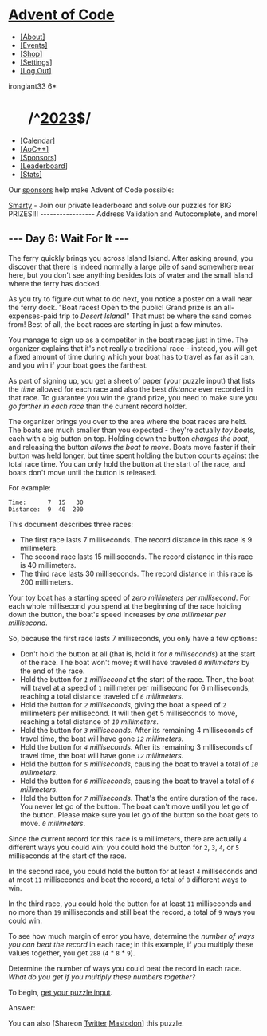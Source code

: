 [Advent of Code](/)
===================

-   [\[About\]](/2023/about)
-   [\[Events\]](/2023/events)
-   [\[Shop\]](https://teespring.com/stores/advent-of-code)
-   [\[Settings\]](/2023/settings)
-   [\[Log Out\]](/2023/auth/logout)

irongiant33 <span class="star-count">6\*</span>

      <span class="title-event-wrap">/^</span>[2023](/2023)<span class="title-event-wrap">$/</span>
===================================================================================================

-   [\[Calendar\]](/2023)
-   [\[AoC++\]](/2023/support)
-   [\[Sponsors\]](/2023/sponsors)
-   [\[Leaderboard\]](/2023/leaderboard)
-   [\[Stats\]](/2023/stats)

Our [sponsors](/2023/sponsors) help make Advent of Code possible:

[Smarty](https://www.smarty.com/advent-of-code) - Join our private
leaderboard and solve our puzzles for BIG PRIZES!!! -----------------
Address Validation and Autocomplete, and more!

--- Day 6: Wait For It ---
--------------------------

The ferry quickly brings you across Island Island. After asking around,
you discover that there is indeed normally a large pile of sand
somewhere near here, but you don't see anything besides lots of water
and the small island where the ferry has docked.

As you try to figure out what to do next, you notice a poster on a wall
near the ferry dock. "Boat races! Open to the public! Grand prize is an
all-expenses-paid trip to *Desert Island*!" That must be where the sand
comes from! Best of all, the boat races are starting in just a few
minutes.

You manage to sign up as a competitor in the boat races just in time.
The organizer explains that it's not really a traditional race -
instead, you will get a fixed amount of time during which your boat has
to travel as far as it can, and you win if your boat goes the farthest.

As part of signing up, you get a sheet of paper (your puzzle input) that
lists the *time* allowed for each race and also the best *distance* ever
recorded in that race. To guarantee you win the grand prize, you need to
make sure you *go farther in each race* than the current record holder.

The organizer brings you over to the area where the boat races are held.
The boats are much smaller than you expected - they're actually *toy
boats*, each with a big button on top. Holding down the button *charges
the boat*, and releasing the button *allows the boat to move*. Boats
move faster if their button was held longer, but time spent holding the
button counts against the total race time. You can only hold the button
at the start of the race, and boats don't move until the button is
released.

For example:

    Time:      7  15   30
    Distance:  9  40  200

This document describes three races:

-   The first race lasts 7 milliseconds. The record distance in this
    race is 9 millimeters.
-   The second race lasts 15 milliseconds. The record distance in this
    race is 40 millimeters.
-   The third race lasts 30 milliseconds. The record distance in this
    race is 200 millimeters.

Your toy boat has a starting speed of *zero millimeters per
millisecond*. For each whole millisecond you spend at the beginning of
the race holding down the button, the boat's speed increases by *one
millimeter per millisecond*.

So, because the first race lasts 7 milliseconds, you only have a few
options:

-   Don't hold the button at all (that is, hold it for *`0`
    milliseconds*) at the start of the race. The boat won't move; it
    will have traveled *`0` millimeters* by the end of the race.
-   Hold the button for *`1` millisecond* at the start of the race.
    Then, the boat will travel at a speed of `1` millimeter per
    millisecond for 6 milliseconds, reaching a total distance traveled
    of *`6` millimeters*.
-   Hold the button for *`2` milliseconds*, giving the boat a speed of
    `2` millimeters per millisecond. It will then get 5 milliseconds to
    move, reaching a total distance of *`10` millimeters*.
-   Hold the button for *`3` milliseconds*. After its remaining 4
    milliseconds of travel time, the boat will have gone *`12`
    millimeters*.
-   Hold the button for *`4` milliseconds*. After its remaining 3
    milliseconds of travel time, the boat will have gone *`12`
    millimeters*.
-   Hold the button for *`5` milliseconds*, causing the boat to travel a
    total of *`10` millimeters*.
-   Hold the button for *`6` milliseconds*, causing the boat to travel a
    total of *`6` millimeters*.
-   Hold the button for *`7` milliseconds*. That's the entire duration
    of the race. You never let go of the button. The boat can't move
    until you let go of the button. Please make sure you let go of the
    button so the boat gets to move. *`0` millimeters*.

Since the current record for this race is `9` millimeters, there are
actually `4` different ways you could win: you could hold the button for
`2`, `3`, `4`, or `5` milliseconds at the start of the race.

In the second race, you could hold the button for at least `4`
milliseconds and at most `11` milliseconds and beat the record, a total
of `8` different ways to win.

In the third race, you could hold the button for at least `11`
milliseconds and no more than `19` milliseconds and still beat the
record, a total of `9` ways you could win.

To see how much margin of error you have, determine the *number of ways
you can beat the record* in each race; in this example, if you multiply
these values together, you get `288` (`4` \* `8` \* `9`).

Determine the number of ways you could beat the record in each race.
*What do you get if you multiply these numbers together?*

To begin, [get your puzzle input](6/input).

Answer:

You can also <span class="share">\[Share<span class="share-content">on
[Twitter](https://twitter.com/intent/tweet?text=%22Wait+For+It%22+%2D+Day+6+%2D+Advent+of+Code+2023&url=https%3A%2F%2Fadventofcode%2Ecom%2F2023%2Fday%2F6&related=ericwastl&hashtags=AdventOfCode)
[Mastodon](javascript:void(0);)</span>\]</span> this puzzle.
